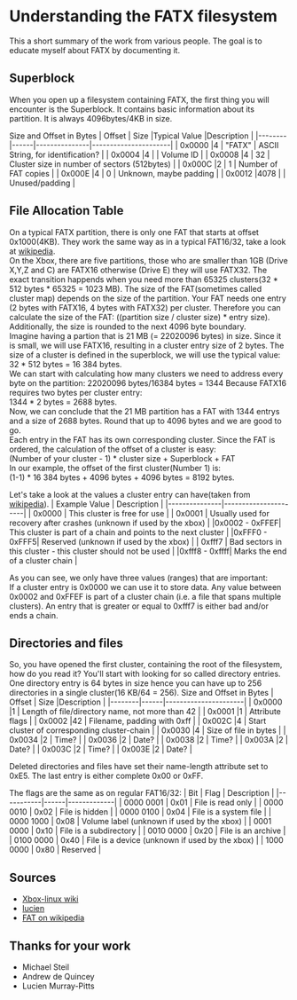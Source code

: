 
# Understanding the FATX filesystem

This a short summary of the work from various people.
The goal is to educate myself about FATX by documenting it.

## Superblock
When you open up a filesystem containing FATX, the first thing you will encounter is the Superblock. It contains basic information about its partition. It is always 4096bytes/4KB in size.

Size and Offset in Bytes
| Offset | Size |Typical Value  |Description           |
|--------|------|---------------|----------------------|
| 0x0000 |4     | "FATX"  		| ASCII String, for identification? |
| 0x0004 |4     | 				| Volume ID |
| 0x0008 |4     | 32			| Cluster size in number of sectors (512bytes) |
| 0x000C |2     | 1 			| Number of FAT copies |
| 0x000E |4     | 0 			| Unknown, maybe padding |
| 0x0012 |4078  |  				| Unused/padding |

## File Allocation Table
On a typical FATX partition, there is only one FAT that starts at offset 0x1000(4KB). They work the same way as in a typical FAT16/32, take a look at [wikipedia](https://en.wikipedia.org/wiki/Design_of_the_FAT_file_system#File_Allocation_Table).\
On the Xbox, there are five partitions, those who are smaller than 1GB (Drive X,Y,Z and C) are FATX16 otherwise (Drive E) they will use FATX32. The exact transition happends when you need more than 65325 clusters(32 * 512 bytes * 65325 = 1023 MB). The size of the FAT(sometimes called cluster map) depends on the size of the partition. Your FAT needs one entry (2 bytes with FATX16, 4 bytes with FATX32) per cluster. Therefore you can calculate the size of the FAT: ((partition size / cluster size) * entry size). Additionally, the size is rounded to the next 4096 byte boundary.\
Imagine having a partion that is 21 MB (= 22020096 bytes) in size. Since it is small, we will use FATX16, resulting in a cluster entry size of 2 bytes. The size of a cluster is defined in the superblock, we will use the typical value: \
32 * 512 bytes = 16 384 bytes. \
We can start with calculating how many clusters we need to address every byte on the partition: 22020096 bytes/16384 bytes = 1344
Because FATX16 requires two bytes per cluster entry:\
1344 * 2 bytes = 2688 bytes.\
Now, we can conclude that the 21 MB partition has a FAT with 1344 entrys and a size of 2688 bytes. Round that up to 4096 bytes and we are good to go.\
Each entry in the FAT has its own corresponding cluster. Since the FAT is ordered, the calculation of the offset of a cluster is easy:\
 (Number of your cluster - 1) * cluster size + Superblock + FAT\
In our example, the offset of the first cluster(Number 1) is:\
(1-1) * 16 384 bytes + 4096 bytes + 4096 bytes = 8192 bytes.

Let's take a look at the values a cluster entry can have(taken from [wikipedia](https://en.wikipedia.org/wiki/Design_of_the_FAT_file_system#File_Allocation_Table)).
| Example Value | Description          |
|---------------|----------------------|
| 	0x0000		| This cluster is free for use |
| 	0x0001		| Usually used for recovery after crashes (unknown if used by the xbox) |
|0x0002 - 0xFFEF| This cluster is part of a chain and points to the next cluster |
|0xFFF0 - 0xFFF5| Reserved (unknown if used by the xbox) |
| 	0xfff7		| Bad sectors in this cluster - this cluster should not be used |
|0xfff8 - 0xffff| Marks the end of a cluster chain |

As you can see, we only have three values (ranges) that are important: \
If a cluster entry is 0x0000 we can use it to store data. Any value between 0x0002 and 0xFFEF is part of a cluster chain (i.e. a file that spans multiple clusters). An entry that is greater or equal to 0xfff7 is either bad and/or ends a chain. 

## Directories and files
So, you have opened the first cluster, containing the root of the filesystem, how do you read it? You'll start with looking for so called directory entries. One directory entry is 64 bytes in size hence you can have up to 256 directories in a single cluster(16 KB/64 = 256). 
Size and Offset in Bytes
| Offset | Size |Description           |
|--------|------|----------------------|
| 0x0000 |1     | Length of file/directory name, not more than 42 |
| 0x0001 |1     | Attribute flags |
| 0x0002 |42    | Filename, padding with 0xff |
| 0x002C |4     | Start cluster of corresponding cluster-chain |
| 0x0030 |4     | Size of file in bytes |
| 0x0034 |2     | Time? |
| 0x0036 |2     | Date? |
| 0x0038 |2     | Time? |
| 0x003A |2     | Date? |
| 0x003C |2     | Time? |
| 0x003E |2     | Date? |

Deleted directories and files have set their name-length attribute set to 0xE5. The last entry is either complete 0x00 or 0xFF.

The flags are the same as on regular FAT16/32:
| Bit		| Flag | Description |
|-----------|------|-------------|
| 0000 0001 | 0x01 | File is read only |
| 0000 0010 | 0x02 | File is hidden |
| 0000 0100 | 0x04 | File is a system file |
| 0000 1000 | 0x08 | Volume label (unknown if used by the xbox) |
| 0001 0000 | 0x10 | File is a subdirectory |
| 0010 0000 | 0x20 | File is an archive |
| 0100 0000 | 0x40 | File is a device (unknown if used by the xbox) |
| 1000 0000 | 0x80 | Reserved |


## Sources
- [Xbox-linux wiki](https://web.archive.org/web/20100617022009/http://www.xbox-linux.org/wiki/Differences_between_Xbox_FATX_and_MS-DOS_FAT)
- [lucien](https://web.archive.org/web/20020617181617/http://www.tardis.ed.ac.uk:80/~lucien/computing/projects/xbox/XBOX-disk-layout.htm)
- [FAT on wikipedia](https://en.wikipedia.org/wiki/Design_of_the_FAT_file_system#File_Allocation_Table)

## Thanks for your work
- Michael Steil
- Andrew de Quincey
- Lucien Murray-Pitts